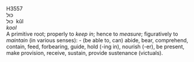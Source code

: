 <body>
  <p>H3557<br>  כּוּל  <br> כּוּל  ‎  kûl  <br><i>kool </i><br>A primitive root; properly to <i>keep</i> <i>in</i>; hence to <i>measure</i>; figuratively to <i>maintain</i> (in various senses): - (be able to, can) abide, bear, comprehend, contain, feed, forbearing, guide, hold (-ing in), nourish (-er), be present, make provision, receive, sustain, provide sustenance (victuals).<br></p>
 </body>
